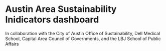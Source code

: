 # Austin Area Sustainability Inidicators dashboard

In collaboration with the City of Austin Office of Sustainability, Dell Medical School, Capital Area Council of Governments, and the LBJ School of Public Affairs
